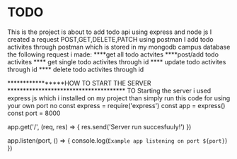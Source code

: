 # TODO
This is the project is about to add todo api using express and node js
I created a request POST,GET,DELETE,PATCH using postman
I add todo activites through postman which is  stored in my mongodb campus database
the following request i made:
****get all todo actvites
****post/add todo activites
**** get single todo activites through id
**** update todo activites through id
**** delete todo activites through id


*****************HOW TO START THE SERVER **************************************
TO Starting the server i used express js which i installed on my project than 
simply run this code for using your own port no
const express = require('express')
const app = express()
const port = 8000

app.get('/', (req, res) => {
  res.send('Server run succesfuuly!')
})

app.listen(port, () => {
  console.log(`Example app listening on port ${port}`)
})
